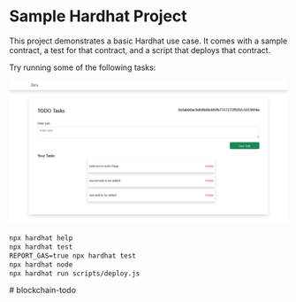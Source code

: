 # Sample Hardhat Project

This project demonstrates a basic Hardhat use case. It comes with a sample contract, a test for that contract, and a script that deploys that contract.

Try running some of the following tasks:



![Logo](./screenshoot/1.png)



```shell
npx hardhat help
npx hardhat test
REPORT_GAS=true npx hardhat test
npx hardhat node
npx hardhat run scripts/deploy.js
```
#   b l o c k c h a i n - t o d o 
 
 
